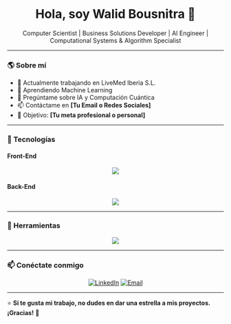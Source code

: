 <!-- Encabezado con una imagen y una breve presentación -->
<h1 align="center">Hola, soy Walid Bousnitra 👋</h1>
<p align="center">
  Computer Scientist | Business Solutions Developer | AI Engineer | Computational Systems & Algorithm Specialist
</p>

---

### 🌎 Sobre mí

- 🔭 Actualmente trabajando en LiveMed Iberia S.L.
- 🌱 Aprendiendo Machine Learning
- 💬 Pregúntame sobre IA y Computación Cuántica
- 📫 Contáctame en **[Tu Email o Redes Sociales]**
- 🎯 Objetivo: **[Tu meta profesional o personal]**

---

### 🚀 Tecnologías

#### Front-End

<p align="center">
  <a href="https://skillicons.dev">
 <img src="https://skillicons.dev/icons?i=bootstrap,html,css,js" />
  </a>
</p>

#### Back-End

<p align="center">
  <a href="https://skillicons.dev">
  <img src="https://skillicons.dev/icons?i=nodejs,python,django,selenium,java,azure,bash,c,cpp,postgres,haskell" />
  </a>
</p>

---

### 🚀 Herramientas

<p align="center">
  <a href="https://skillicons.dev">
 <img src="https://skillicons.dev/icons?i=idea,eclipse,linux,matlab,visualstudio,vscode,androidstudio,firebase,git,github,ai,ps,notion"/>
  </a>
</p>

---

### 📫 Conéctate conmigo

<p align="center">
  <a href="https://linkedin.com/in/walid-bousnitra/"><img src="https://img.shields.io/badge/LinkedIn-blue?style=for-the-badge&logo=linkedin" alt="LinkedIn" /></a>
  <a href="mailto:walidbousnitra@hotmail.com"><img src="https://img.shields.io/badge/Email-red?style=for-the-badge&logo=gmail" alt="Email" /></a>
</p>

---

⭐️ **Si te gusta mi trabajo, no dudes en dar una estrella a mis proyectos. ¡Gracias!** 🚀
